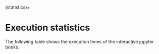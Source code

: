 (statistics)=
# Execution statistics

The following table shows the execution times of the interactive jupyter books.

```{nb-exec-table}
```